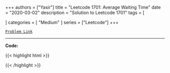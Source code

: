 
+++
authors = ["Yasir"]
title = "Leetcode 1701: Average Waiting Time"
date = "2020-03-02"
description = "Solution to Leetcode 1701"
tags = [
    
]
categories = [
    "Medium"
]
series = ["Leetcode"]
+++



[`Problem Link`](https://leetcode.com/problems/average-waiting-time/description/)

---

**Code:**

{{< highlight html >}}

{{< /highlight >}}

